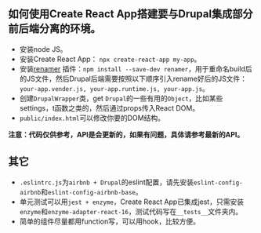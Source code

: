 ## 如何使用Create React App搭建要与Drupal集成部分前后端分离的环境。
 - 安装node JS。
 - 安装Create React App： `npx create-react-app my-app`。
 - 安装[renamer](https://www.npmjs.com/package/renamer) 插件：`npm install --save-dev renamer`，用于重命名build后的JS文件，然后Drupal后端需要按照以下顺序引入rename好后的JS文件：`your-app.vender.js, your-app.runtime.js, your-app.js`。
 - 创建`DrupalWrapper`类，get `Drupal`的一些有用的`Object`，比如某些settings，t函数之类的，然后通过props传入React DOM。
 - `public/index.html`可以修改你要的DOM结构。

 **注意：代码仅供参考，API是会更新的，如果有问题，具体请参考最新的API。**

 ## 其它
 - `.eslintrc.js`为`airbnb + Drupal`的eslint配置，请先安装`eslint-config-airbnb`和`eslint-config-airbnb-base`。
 - 单元测试可以用`jest + enzyme`，Create React App已集成jest，只需安装`enzyme`和`enzyme-adapter-react-16`，测试代码写在`__tests__`文件夹内。
 - 简单的组件尽量都用function写，可以用hook，比较方便。 
